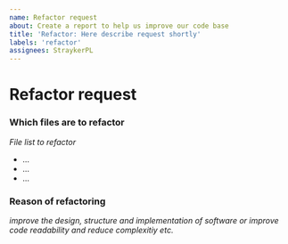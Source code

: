 ```yaml
---
name: Refactor request
about: Create a report to help us improve our code base
title: 'Refactor: Here describe request shortly'
labels: 'refactor'
assignees: StraykerPL
---
```


# Refactor request

### Which files are to refactor

_File list to refactor_

 - ...
 - ...
 - ...

### Reason of refactoring

_improve the design, structure and implementation of software or improve code readability and reduce complexitiy etc._
